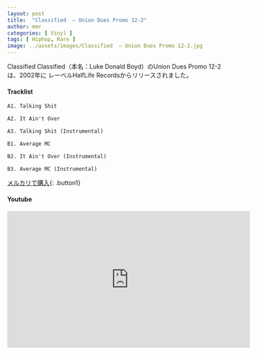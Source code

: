 ```yaml
---
layout: post
title:  "Classified  – Union Dues Promo 12-2"
author: mmr
categories: [ Vinyl ]
tags: [ Hiphop, Rare ]
image: ../assets/images/Classified  – Union Dues Promo 12-2.jpg
---
```


Classified Classified（本名：Luke Donald Boyd）のUnion Dues Promo 12-2は、2002年に	レーベルHalfLife Recordsからリリースされました。

#### Tracklist
```md
A1. Talking Shit

A2. It Ain't Over

A3. Talking Shit (Instrumental)

B1. Average MC

B2. It Ain't Over (Instrumental)

B3. Average MC (Instrumental)
```

[メルカリで購入](https://jp.mercari.com/item/m21956638266?afid=6142608987){: .button1}

#### Youtube
<iframe width="560" height="315" src="https://www.youtube.com/embed/HbuhWNuciBY?si=RujTEnd6CbCWcwzm" title="YouTube video player" frameborder="0" allow="accelerometer; autoplay; clipboard-write; encrypted-media; gyroscope; picture-in-picture; web-share" referrerpolicy="strict-origin-when-cross-origin" allowfullscreen></iframe>